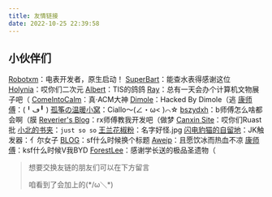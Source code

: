 ```yaml
---
title: 友情链接
date: 2022-10-25 22:39:58
---
```


## 小伙伴们

[Robotxm](https://moefactory.com/)：电表开发者，原生启动！
[SuperBart](https://www.superbart.top/)：能查水表得感谢这位
[Holynia](https://holynia.github.io/)：哎你们二次元
[Albert](https://albertwnu.github.io)：TIS的鸽鸽
[Ray](https://ray.al)：总有一天会办个计算机文物展子吧（
[ComeIntoCalm](https://comeintocalm.cn)：真·ACM大神
[Dimole](https://blog.dml.ink)：Hacked By Dimole（逃
[康师傅](https://blog.ksfu.top)：(╹ڡ╹ )
[孤筝の温暖小窝](https://guzhengsvt.top)：Ciallo～(∠・ω< )⌒☆
[bszydxh](http://bszydxh.top)：b师傅怎么啥都会啊（膜
[Reverier's Blog](https://blog.woooo.tech/)：rx师傅教我开发吧（做梦
[Canxin Site](https://canxin121.github.io/)：哎你们Ruast批
[小北的书夹](blog.xiaobeo.top)：`just so so`
[王兰花椒粉](https://wanglanhuajiaofen.fun/)：名字好怪.jpg
[闪电豹猫的自留地](https://hhzm.win/)：JK触发器：亻尔女子
[BLOG](https://hiangzahoong.github.io/)：sf什么时候换个标题
[Aweip](https://aweip.com/)：且愿饮冰而热血不凉
[康师傅](https://blog.ksfu.top/)：ksf什么时候V我BYD
[ForestLee](https://forestlee.top/)：感谢学长送的极品圣遗物（

>想要交换友链的朋友们可以在下方留言
>
>咱看到了会加上的(\*/ω＼\*)

